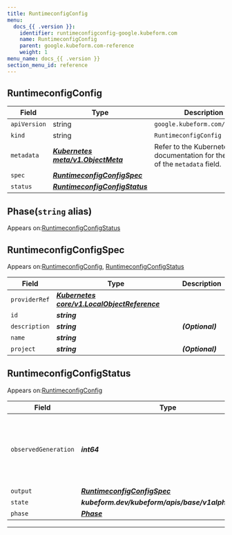 ```yaml
---
title: RuntimeconfigConfig
menu:
  docs_{{ .version }}:
    identifier: runtimeconfigconfig-google.kubeform.com
    name: RuntimeconfigConfig
    parent: google.kubeform.com-reference
    weight: 1
menu_name: docs_{{ .version }}
section_menu_id: reference
---
```


## RuntimeconfigConfig
| Field | Type | Description |
| ------ | ----- | ----------- |
| `apiVersion` | string | `google.kubeform.com/v1alpha1` |
|    `kind` | string | `RuntimeconfigConfig` |
| `metadata` | ***[Kubernetes meta/v1.ObjectMeta](https://kubernetes.io/docs/reference/generated/kubernetes-api/v1.13/#objectmeta-v1-meta)***|Refer to the Kubernetes API documentation for the fields of the `metadata` field.|
| `spec` | ***[RuntimeconfigConfigSpec](#runtimeconfigconfigspec)***||
| `status` | ***[RuntimeconfigConfigStatus](#runtimeconfigconfigstatus)***||
## Phase(`string` alias)

Appears on:[RuntimeconfigConfigStatus](#runtimeconfigconfigstatus)

## RuntimeconfigConfigSpec

Appears on:[RuntimeconfigConfig](#runtimeconfigconfig), [RuntimeconfigConfigStatus](#runtimeconfigconfigstatus)

| Field | Type | Description |
| ------ | ----- | ----------- |
| `providerRef` | ***[Kubernetes core/v1.LocalObjectReference](https://kubernetes.io/docs/reference/generated/kubernetes-api/v1.13/#localobjectreference-v1-core)***||
| `id` | ***string***||
| `description` | ***string***| ***(Optional)*** |
| `name` | ***string***||
| `project` | ***string***| ***(Optional)*** |
## RuntimeconfigConfigStatus

Appears on:[RuntimeconfigConfig](#runtimeconfigconfig)

| Field | Type | Description |
| ------ | ----- | ----------- |
| `observedGeneration` | ***int64***| ***(Optional)*** Resource generation, which is updated on mutation by the API Server.|
| `output` | ***[RuntimeconfigConfigSpec](#runtimeconfigconfigspec)***| ***(Optional)*** |
| `state` | ***kubeform.dev/kubeform/apis/base/v1alpha1.State***| ***(Optional)*** |
| `phase` | ***[Phase](#phase)***| ***(Optional)*** |
---
